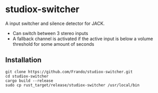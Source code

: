 # studiox-switcher

A input switcher and silence detector for JACK.

* Can switch between 3 stereo inputs
* A fallback channel is activated if the active input is below a volume threshold for some amount of seconds

## Installation

```
git clone https://github.com/Frando/studiox-switcher.git
cd studiox-switcher
cargo build --release
sudo cp rust_target/release/studiox-switcher /usr/local/bin
```

